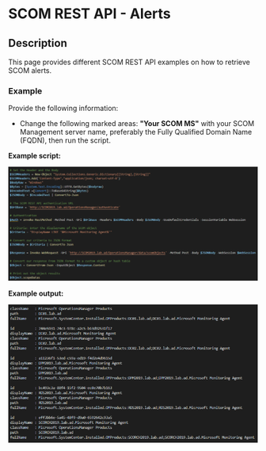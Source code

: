 # SCOM REST API - Alerts


## Description
This page provides different SCOM REST API examples on how to retrieve SCOM alerts.

### Example
Provide the following information:

- Change the following marked areas: **"Your SCOM MS"** with your SCOM Management server name, preferably the Fully Qualified Domain Name (FQDN), then run the script.

**Example script:**

![alt text](https://github.com/LeonLaude/SCOM/blob/master/REST%20API/Agents/SCOM_Agents.png)

**Example output:**

![alt text](https://github.com/LeonLaude/SCOM/blob/master/REST%20API/Agents/SCOM_Agents_result.png)
